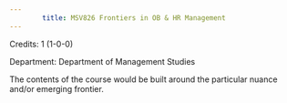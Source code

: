 ```yaml
---
        title: MSV826 Frontiers in OB & HR Management
---
```

Credits: 1 (1-0-0)

Department: Department of Management Studies

The contents of the course would be built around the particular nuance and/or emerging frontier.